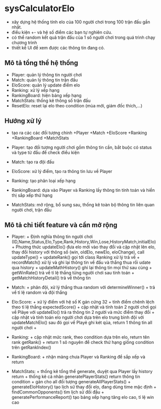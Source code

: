 # sysCalculatorElo
- xây dựng hệ thống tính elo của 100 người chơi trong 100 trận đấu gần nhất.
- điều kiện +- và hệ số điểm các bạn tự nghiên cứu.
- có thể random kết quả trận đấu của 1 số người chơi trong quá trình chạy chương trình
- thiết kế UI để xem được các thông tin đang có.

## Mô tả tổng thể hệ thống
- Player: quản lý thông tin người chơi
- Match: quản lý thông tin trận đấu
- EloScore: quản lý update điểm elo
- Ranking: xử lý xếp hạng
- RankingBoard: hiện bảng xếp hạng
- MatchStats: thống kê thông số trận đấu
- ResetElo: reset lại elo theo condition (mùa mới, giám đốc thích,...)


## Hướng xử lý
- tạo ra các các đối tượng chính    +Player
                                    +Match
                                    +EloScore
                                    +Ranking
                                    +RankingBoard
                                    +MatchStats

- Player: tạo đối tượng người chơi gồm thông tin cần, bắt buộc có status và type từ đầu để check điều kiện
- Match: tạo ra đội đấu 
- EloScore: xử lý điểm, tạo ra thông tin lưu về Player
- Ranking: tạo phân loại xếp hạng
- RankingBoard: dựa vào Player và Ranking lấy thông tin tính toán và hiển thị sắp xếp thứ hạng
- MatchStats: mở rộng, bổ sung sau, thống kê toàn bộ thông tin liên quan người chơi, trận đấu

## Mô tả chi tiết feature và cần mở rộng
- Player:   + Định nghĩa thông tin người chơi (ID,Name,Status,Elo,Type,Rank,History,Win,Lose,HistoryMatch,initialElo)
            + Phương thức updateElo() đưa elo mới vào thay đổi và cập nhật lên elo, thay đổi history với thông số (win, oldElo, newElo, eloChange), call updateType()
            + updateRank() gọi tới class Ranking xử lý trả về
            + recordMatch() xử lý và ghi lại thông tin về đấu và thắng thua rồi udate qua history
            + updateMathHistory() ghi lại thông tin mọi thứ sau cùng
            + getWinRate() trả về tỉ lệ thắng từng người chơi sau tính toán
            + getMatchHistoryDetail() trả về thông tin

- Match:    + phân đội, xử lý thắng thua random với determineWinner() 
            + trả về tỉ lệ random và đội thắng

- Elo:Score:
            + xử lý điểm với hệ số K gán cứng 32
            + tính điểm chênh lệch theo tỉ lệ thắng expectedScore()
            + cập nhật và tính toán 2 người chơi gọi về Plảye với updateElo() trả ra thông tin 2 người và mức điểm thay đổi
            + cập nhật và tính toán elo người chơi dựa trên elo trung bình đội với updateMatchElo() sau đó gọi về Playẻ ghi két qủa, return 1 thông tin all người chơi
            + 

- Ranking:  + cập nhật mức rank, theo condition dựa trên elo, return tên rank getRank()
            + return 1 sô nguyên để check thứ hạng giống condition trên getRankIndex()

- RankingBoard: 
            + nhận mảng chưa Player và Ranking để sắp xếp và return

- MatchStats:
            + thống kê tổng thể generate, duyệt qua Player lấy history return
            + thống kê cá nhân generatePlayerStats() return thông tin condition
            + gán cho all đối tượng generateAllPlayerStats()
            + generateEloHistory() tạo lịch sử thay đổi elo, đang dùng time mặc định
            + findCommonOpponents() tìm lịch sử đối đầu
            + generatePerformanceReport() tạo bảng xếp hạng tăng elo cao, tỉ lệ win cao

